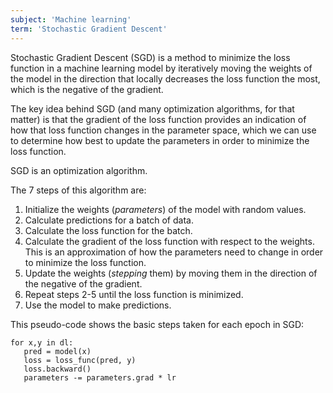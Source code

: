 ```yaml
---
subject: 'Machine learning'
term: 'Stochastic Gradient Descent'
---
```


Stochastic Gradient Descent (SGD) is a method to minimize the loss function in a machine learning model by iteratively moving the weights of the model in the direction that locally decreases the loss function the most, which is the negative of the gradient.

The key idea behind SGD (and many optimization algorithms, for that matter) is that the gradient of the loss function provides an indication of how that loss function changes in the parameter space, which we can use to determine how best to update the parameters in order to minimize the loss function.

SGD is an optimization algorithm.

The 7 steps of this algorithm are:

1. Initialize the weights (_parameters_) of the model with random values.
2. Calculate predictions for a batch of data.
3. Calculate the loss function for the batch.
4. Calculate the gradient of the loss function with respect to the weights. This is an approximation of how the parameters need to change in order to minimize the loss function.
5. Update the weights (_stepping_ them) by moving them in the direction of the negative of the gradient.
6. Repeat steps 2-5 until the loss function is minimized.
7. Use the model to make predictions.

This pseudo-code shows the basic steps taken for each epoch in SGD:

```
for x,y in dl:
   pred = model(x)
   loss = loss_func(pred, y)
   loss.backward()
   parameters -= parameters.grad * lr
```
